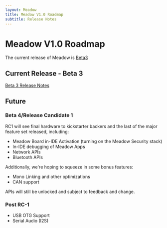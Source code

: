 ```yaml
---
layout: Meadow
title: Meadow V1.0 Roadmap
subtitle: Release Notes
---
```


# Meadow V1.0 Roadmap

The current release of Meadow is [Beta3](../Beta3/)

## Current Release - Beta 3

[Beta 3 Release Notes](/Meadow/Release_Notes/Beta3/)

## Future

### Beta 4/Release Candidate 1

RC1 will see final hardware to kickstarter backers and the last of the major feature set released, including:

 * Meadow Board in-IDE Activation (turning on the Meadow Security stack)
 * In-IDE debugging of Meadow Apps
 * Network APIs
 * Bluetooth APIs

Additionally, we're hoping to squeeze in some bonus features:

 * Mono Linking and other optimizations
 * CAN support

APIs will still be unlocked and subject to feedback and change.

### Post RC-1

 * USB OTG Support
 * Serial Audio (I2S)
